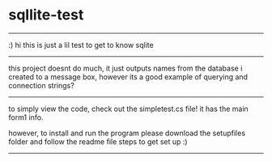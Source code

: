 # sqllite-test
---------------------------------------------------------------------------------------------------------------------------------------------------------------------

:) hi this is just a lil test to get to know sqlite 

---------------------------------------------------------------------------------------------------------------------------------------------------------------------

this project doesnt do much, it just outputs names from the database i created to a message box, however its a good example of querying and connection strings?

---------------------------------------------------------------------------------------------------------------------------------------------------------------------

to simply view the code, check out the simpletest.cs file! it has the main form1 info.

however, to install and run the program please download the setupfiles folder and follow the readme file steps to get set up :)

---------------------------------------------------------------------------------------------------------------------------------------------------------------------
